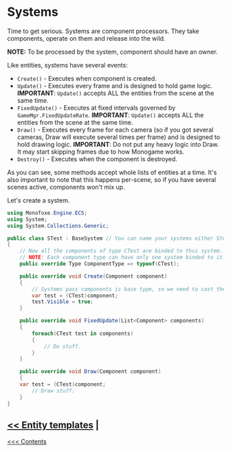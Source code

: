 # Systems

Time to get serious. Systems are component processors. They take components, operate on them and release into the wild. 

**NOTE:** To be processed by the system, component should have an owner.

Like entities, systems have several events:

- `Create()` - Executes when component is created.
- `Update()` - Executes every frame and is designed to hold game logic. **IMPORTANT**: `Update()` accepts ALL the entities from the scene at the same time. 
- `FixedUpdate()` - Executes at fixed intervals governed by `GameMgr.FixedUpdateRate`. **IMPORTANT**: `Update()` accepts ALL the entities from the scene at the same time.
- `Draw()` - Executes every frame for each camera (so if you got several cameras, Draw will execute several times per frame) and is designed to hold drawing logic. **IMPORTANT**: Do not put any heavy logic into Draw. It may start skipping frames due to how Monogame works. 
- `Destroy()` - Executes when the component is destroyed.

As you can see, some methods accept whole lists of entities at a time. It's also important to note that this happens per-scene, so if you have several scenes active, components won't mix up.

Let's create a system.

```C#
using Monofoxe.Engine.ECS;
using System;
using System.Collections.Generic;

public class STest : BaseSystem // You can name your systems either SYourName or YourNameSystem.
{
	// Now all the components of type CTest are binded to thsi system.
	// NOTE: Each component type can have only one system binded to it.
	public override Type ComponentType => typeof(CTest);

	public override void Create(Component component)
	{
		// Systems pass components is base type, so we need to cast them back.
		var test = (CTest)component;
		test.Visible = true;
	}

	public override void FixedUpdate(List<Component> components)
	{
		foreach(CTest test in components)
		{
			// Do stuff.
		}
	}

	public override void Draw(Component component)
	{
    var test = (CTest)component;
		// Draw stuff.
	}
}
```



## [<< Entity templates](EntityTemplates.md) | 

[<<< Contents](../Contents.md)

